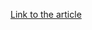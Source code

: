 [Link to the article](https://cybersecuritynews.com/how-to-configure-email-security-with-dmarc-spf-and-dkim/)
